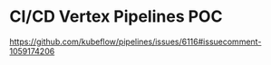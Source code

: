 # CI/CD Vertex Pipelines POC 

https://github.com/kubeflow/pipelines/issues/6116#issuecomment-1059174206
